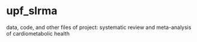 # upf_slrma
data, code, and other files of project: systematic review and meta-analysis of cardiometabolic health
